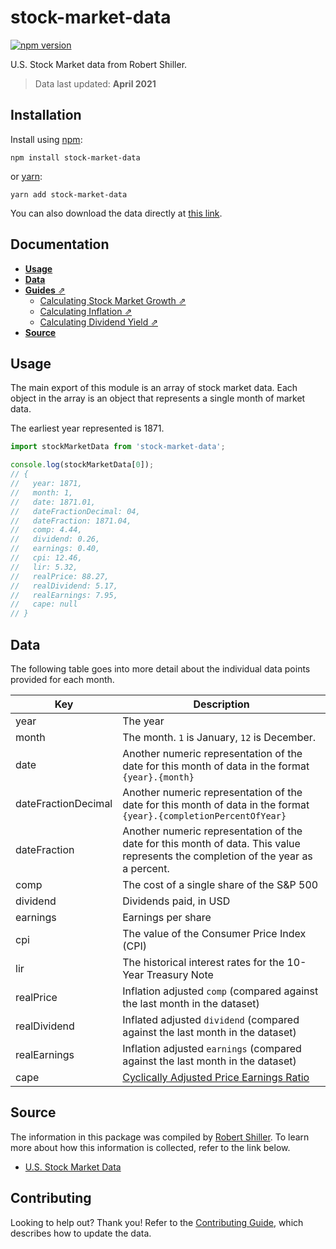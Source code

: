 # stock-market-data

[![npm version](https://img.shields.io/npm/v/stock-market-data.svg)](https://www.npmjs.com/package/stock-market-data)

U.S. Stock Market data from Robert Shiller.

> Data last updated: **April 2021**

## Installation

Install using [npm](https://www.npmjs.com):

```
npm install stock-market-data
```

or [yarn](https://yarnpkg.com/):

```
yarn add stock-market-data
```

You can also download the data directly at [this link](https://github.com/jamesplease/stock-market-data/blob/master/data.json).

## Documentation

- [**Usage**](#usage)
- [**Data**](#data)
- [**Guides** ⇗](./guides)
  - [Calculating Stock Market Growth ⇗](./guides/calculating-stock-market-growth.md)
  - [Calculating Inflation ⇗](./guides/calculating-inflation.md)
  - [Calculating Dividend Yield ⇗](./guides/calculating-dividend-yield.md)
- [**Source**](#data)

## Usage

The main export of this module is an array of stock market data. Each object
in the array is an object that represents a single month of market data.

The earliest year represented is 1871.

```js
import stockMarketData from 'stock-market-data';

console.log(stockMarketData[0]);
// {
//   year: 1871,
//   month: 1,
//   date: 1871.01,
//   dateFractionDecimal: 04,
//   dateFraction: 1871.04,
//   comp: 4.44,
//   dividend: 0.26,
//   earnings: 0.40,
//   cpi: 12.46,
//   lir: 5.32,
//   realPrice: 88.27,
//   realDividend: 5.17,
//   realEarnings: 7.95,
//   cape: null
// }
```

## Data

The following table goes into more detail about the individual data points provided for each month.

| Key                 | Description                                                                                                                       |
| ------------------- | --------------------------------------------------------------------------------------------------------------------------------- |
| year                | The year                                                                                                                          |
| month               | The month. `1` is January, `12` is December.                                                                                      |
| date                | Another numeric representation of the date for this month of data in the format `{year}.{month}`                                  |
| dateFractionDecimal | Another numeric representation of the date for this month of data in the format `{year}.{completionPercentOfYear}`                |
| dateFraction        | Another numeric representation of the date for this month of data. This value represents the completion of the year as a percent. |
| comp                | The cost of a single share of the S&P 500                                                                                         |
| dividend            | Dividends paid, in USD                                                                                                            |
| earnings            | Earnings per share                                                                                                                |
| cpi                 | The value of the Consumer Price Index (CPI)                                                                                       |
| lir                 | The historical interest rates for the 10-Year Treasury Note                                                                       |
| realPrice           | Inflation adjusted `comp` (compared against the last month in the dataset)                                                        |
| realDividend        | Inflated adjusted `dividend` (compared against the last month in the dataset)                                                     |
| realEarnings        | Inflation adjusted `earnings` (compared against the last month in the dataset)                                                    |
| cape                | [Cyclically Adjusted Price Earnings Ratio](https://en.wikipedia.org/wiki/Cyclically_adjusted_price-to-earnings_ratio)             |

## Source

The information in this package was compiled by [Robert Shiller](http://www.econ.yale.edu/~shiller/bio.htm). To
learn more about how this information is collected, refer to the link below.

- [U.S. Stock Market Data](http://www.econ.yale.edu/~shiller/data.htm)

## Contributing

Looking to help out? Thank you! Refer to the [Contributing Guide](./CONTRIBUTING.md), which describes how
to update the data.
